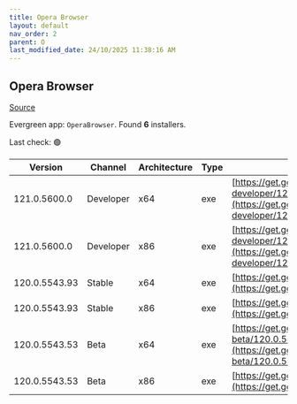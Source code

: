 ```yaml
---
title: Opera Browser
layout: default
nav_order: 2
parent: O
last_modified_date: 24/10/2025 11:38:16 AM
---
```


## Opera Browser

[Source](https://www.opera.com/browsers/opera)

Evergreen app: `OperaBrowser`. Found **6** installers.

Last check: 🟢

| Version       | Channel   | Architecture | Type | URI                                                                                                                                                                                                                    |
| ------------- | --------- | ------------ | ---- | ---------------------------------------------------------------------------------------------------------------------------------------------------------------------------------------------------------------------- |
| 121.0.5600.0  | Developer | x64          | exe  | [https://get.geo.opera.com/pub/opera-developer/121.0.5600.0/win/Opera_Developer_121.0.5600.0_Setup_x64.exe](https://get.geo.opera.com/pub/opera-developer/121.0.5600.0/win/Opera_Developer_121.0.5600.0_Setup_x64.exe) |
| 121.0.5600.0  | Developer | x86          | exe  | [https://get.geo.opera.com/pub/opera-developer/121.0.5600.0/win/Opera_Developer_121.0.5600.0_Setup.exe](https://get.geo.opera.com/pub/opera-developer/121.0.5600.0/win/Opera_Developer_121.0.5600.0_Setup.exe)         |
| 120.0.5543.93 | Stable    | x64          | exe  | [https://get.geo.opera.com/pub/opera/desktop/120.0.5543.93/win/Opera_120.0.5543.93_Setup_x64.exe](https://get.geo.opera.com/pub/opera/desktop/120.0.5543.93/win/Opera_120.0.5543.93_Setup_x64.exe)                     |
| 120.0.5543.93 | Stable    | x86          | exe  | [https://get.geo.opera.com/pub/opera/desktop/120.0.5543.93/win/Opera_120.0.5543.93_Setup.exe](https://get.geo.opera.com/pub/opera/desktop/120.0.5543.93/win/Opera_120.0.5543.93_Setup.exe)                             |
| 120.0.5543.53 | Beta      | x64          | exe  | [https://get.geo.opera.com/pub/opera-beta/120.0.5543.53/win/Opera_beta_120.0.5543.53_Setup_x64.exe](https://get.geo.opera.com/pub/opera-beta/120.0.5543.53/win/Opera_beta_120.0.5543.53_Setup_x64.exe)                 |
| 120.0.5543.53 | Beta      | x86          | exe  | [https://get.geo.opera.com/pub/opera-beta/120.0.5543.53/win/Opera_beta_120.0.5543.53_Setup.exe](https://get.geo.opera.com/pub/opera-beta/120.0.5543.53/win/Opera_beta_120.0.5543.53_Setup.exe)                         |
